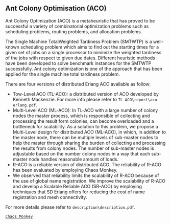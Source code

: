 Ant Colony Optimisation (ACO)
----------------------------
Ant Colony Optimization (ACO) is a metaheuristic that has proved to be successful a variety of combinatorial optimization problems such as scheduling problems, routing problems, and allocation problems.

The Single Machine TotalWeighted Tardiness Problem (SMTWTP) is a well-known scheduling problem which aims to find out the starting times for a given set of jobs on a single processor to minimize the weighted tardiness of the jobs with respect to given due dates. Different heuristic methods have been developed to solve benchmark instances for the SMTWTP successfully. Ant colony optimization is one of the approach that has been applied for the single machine total tardiness problem.

There are four versions of distributed Erlang ACO available as follow:
* Tow-Level ACO (TL-ACO): a distributed version of ACO developed by Kenneth Mackenzie. For more info please refer to `TL-ACO\report\aco-erlang.pdf`.
* Multi-Level ACO (ML-ACO): In TL-ACO with a large number of colony nodes the master process, which is responsible of collecting and processing the result form colonies, can become overloaded and a bottleneck for scalability. As a solution to this problem, we propose a Multi-Level design for distributed ACO (ML-ACO), in which, in addition to the master node, there can be multiple levels of sub-master nodes to help the master through sharing the burden of collecting and processing the results from colony nodes. The number of sub-master nodes is adjustable based on the number colony nodes in a way that each sub-master node handles reasonable amount of loads. 
* R-ACO is a reliable version of distributed ACO. The reliability of R-ACO has been evaluated by employing Chaos Monkey.
* We observed that reliability limits the scalability of R-ACO because of the use of global name registration. We improve the scalability of R-ACO and develop a Scalable Reliable ACO (SR-ACO) by employing techniques that SD Erlang offers for reducing the cost of name registration and mesh connectivity.

For more details please refer to `description\description.pdf`.

[`Chaos Monkey`](https://github.com/dLuna/chaos_monkey)
